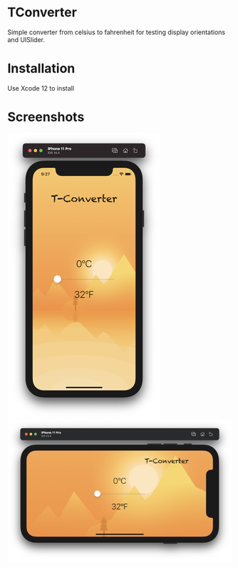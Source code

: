 # TConverter

Simple converter from celsius to fahrenheit for testing display orientations and UISlider.

# Installation

Use Xcode 12 to install

# Screenshots

![Screenshot 1](https://github.com/nukutkas/TConverter/blob/master/TConverter_/Screenshots/Screenshot01.png)
![Screenshot 2](https://github.com/nukutkas/TConverter/blob/master/TConverter_/Screenshots/Screenshot02.png)
